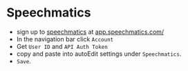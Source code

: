 # Speechmatics

* sign up to [speechmatics](https://app.speechmatics.com/login) at [app.speechmatics.com/](https://app.speechmatics.com)
* In the navigation bar click `Account`
* Get `User ID` and `API Auth Token`
* copy and paste into autoEdit settings under `Speechmatics`. 
* `Save`.

